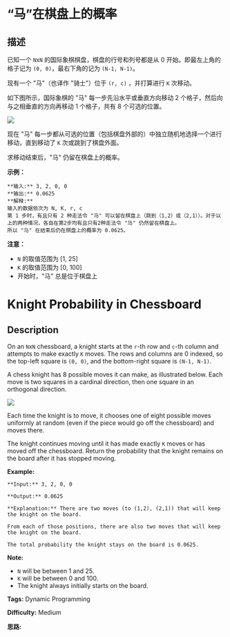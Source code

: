 # “马”在棋盘上的概率

## 描述

已知一个 `N`x`N` 的国际象棋棋盘，棋盘的行号和列号都是从 0 开始。即最左上角的格子记为 `(0, 0)`，最右下角的记为 `(N-1, N-1)`。

现有一个 "马"（也译作 "骑士"）位于 `(r, c)` ，并打算进行 `K` 次移动。

如下图所示，国际象棋的 "马" 每一步先沿水平或垂直方向移动 2 个格子，然后向与之相垂直的方向再移动 1 个格子，共有 8 个可选的位置。



![](https://assets.leetcode-cn.com/aliyun-lc-upload/uploads/2018/10/12/knight.png)



现在 "马" 每一步都从可选的位置（包括棋盘外部的）中独立随机地选择一个进行移动，直到移动了 `K` 次或跳到了棋盘外面。

求移动结束后，"马" 仍留在棋盘上的概率。



**示例：**

    
    
    **输入:** 3, 2, 0, 0
    **输出:** 0.0625
    **解释:** 
    输入的数据依次为 N, K, r, c
    第 1 步时，有且只有 2 种走法令 "马" 可以留在棋盘上（跳到（1,2）或（2,1））。对于以上的两种情况，各自在第2步均有且只有2种走法令 "马" 仍然留在棋盘上。
    所以 "马" 在结束后仍在棋盘上的概率为 0.0625。
    



**注意：**

  * `N` 的取值范围为 [1, 25]
  * `K` 的取值范围为 [0, 100]
  * 开始时，"马" 总是位于棋盘上



# Knight Probability in Chessboard

## Description



On an `N`x`N` chessboard, a knight starts at the `r`-th row and `c`-th column and attempts to make exactly `K` moves. The rows and columns are 0 indexed, so the top-left square is `(0, 0)`, and the bottom-right square is `(N-1, N-1)`.

A chess knight has 8 possible moves it can make, as illustrated below. Each move is two squares in a cardinal direction, then one square in an orthogonal direction.



![](https://assets.leetcode.com/uploads/2018/10/12/knight.png)



Each time the knight is to move, it chooses one of eight possible moves uniformly at random (even if the piece would go off the chessboard) and moves there.

The knight continues moving until it has made exactly `K` moves or has moved off the chessboard. Return the probability that the knight remains on the board after it has stopped moving.



**Example:**

    
    
    **Input:** 3, 2, 0, 0
    **Output:** 0.0625
    **Explanation:** There are two moves (to (1,2), (2,1)) that will keep the knight on the board.
    From each of those positions, there are also two moves that will keep the knight on the board.
    The total probability the knight stays on the board is 0.0625.
    



**Note:**

  * `N` will be between 1 and 25.
  * `K` will be between 0 and 100.
  * The knight always initially starts on the board.


**Tags:** Dynamic Programming

**Difficulty:** Medium

**思路:**
